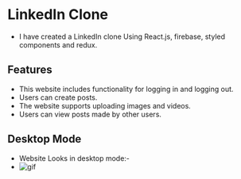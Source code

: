 # LinkedIn Clone
- I have created a LinkedIn clone Using React.js, firebase, styled components and redux.

## Features
- This website includes functionality for logging in and logging out.
- Users can create posts.
- The website supports uploading images and videos.
- Users can view posts made by other users.

## Desktop Mode
- Website Looks in desktop mode:- 
- ![gif](linkedin-laptop.gif)